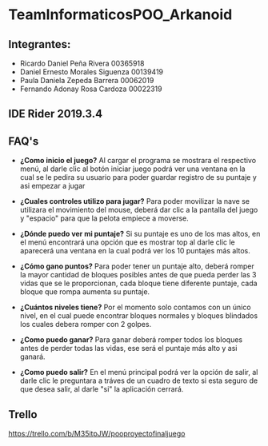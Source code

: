 # TeamInformaticosPOO_Arkanoid

## Integrantes:

* Ricardo Daniel Peña Rivera 00365918
* Daniel Ernesto Morales Siguenza 00139419
* Paula Daniela Zepeda Barrera 00062019
* Fernando Adonay Rosa Cardoza 00022319

## IDE Rider 2019.3.4

## FAQ's

* **¿Como inicio el juego?**
Al cargar el programa se mostrara el respectivo menú, al darle clic al botón iniciar juego podrá ver una ventana en la cual se le pedira su usuario para poder guardar registro de su puntaje y asi empezar a jugar

* **¿Cuales controles utilizo para jugar?**
Para poder movilizar la nave se utilizara el movimiento del mouse, deberá dar clic a la pantalla del juego y "espacio" para que la pelota empiece a moverse.

* **¿Dónde puedo ver mi puntaje?**
Si su puntaje es uno de los mas altos, en el menú encontrará una opción que es mostrar top al darle clic le aparecerá una ventana en la cual podrá ver los 10 puntajes más altos.

* **¿Cómo gano puntos?**
Para poder tener un puntaje alto, deberá romper la mayor cantidad de bloques posibles antes de que pueda perder las 3 vidas que se le proporcionan, cada bloque tiene diferente puntaje, cada bloque que rompa aumenta su puntaje.

* **¿Cuántos niveles tiene?**
Por el momento solo contamos con un único nivel, en el cual puede encontrar bloques normales y bloques blindados los cuales debera romper con 2 golpes.

* **¿Como puedo ganar?**
Para ganar deberá romper todos los bloques antes de perder todas las vidas, ese será el puntaje más alto y asi ganará.

* **¿Como puedo salir?**
En el menú principal podrá ver la opción de salir, al darle clic le preguntara a tráves de un cuadro de texto si esta seguro de que desea salir, al darle "si" la aplicación cerrará.

## Trello
https://trello.com/b/M35itpJW/pooproyectofinaljuego
